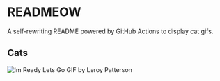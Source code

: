 # READMEOW

A self-rewriting README powered by GitHub Actions to display cat gifs.

## Cats

![Im Ready Lets Go GIF by Leroy Patterson](https://media4.giphy.com/media/CjmvTCZf2U3p09Cn0h/200.gif?cid=9acd02daz6mjbjtgleu5ivymdg7xbptci3tgtzatgyo6c959&ep=v1_gifs_search&rid=200.gif&ct=g)
